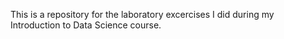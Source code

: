 This is a repository for the laboratory excercises I did during my Introduction to Data Science course. 
